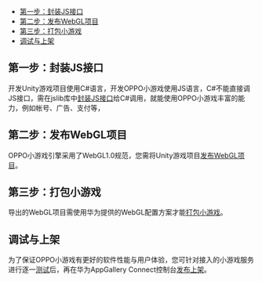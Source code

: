 -   [第一步：封装JS接口](#section3445102643414)
-   [第二步：发布WebGL项目](#section863116373348)
-   [第三步：打包小游戏](#section8311205093420)
-   [调试与上架](#section6455222143620)

## 第一步：封装JS接口<a name="section3445102643414"></a>

开发Unity游戏项目使用C\#语言，开发OPPO小游戏使用JS语言，C\#不能直接调JS接口，需在jslib库中[封装JS接口](第一步-封装JS接口.md)给C\#调用，就能使用OPPO小游戏丰富的能力，例如帐号、广告、支付等，

## 第二步：发布WebGL项目<a name="section863116373348"></a>

OPPO小游戏引擎采用了WebGL1.0规范，您需将Unity游戏项目[发布WebGL项目](第二步-发布WebGL项目.md)。

## 第三步：打包小游戏<a name="section8311205093420"></a>

导出的WebGL项目需使用华为提供的WebGL配置方案才能[打包小游戏](第三步-打包小游戏.md)。

## 调试与上架<a name="section6455222143620"></a>

为了保证OPPO小游戏有更好的软件性能与用户体验，您可针对接入的小游戏服务进行逐一[测试](调试与上架.md#section11883103019469)后，再在华为AppGallery Connect控制台[发布上架](调试与上架.md#section1122693616465)。